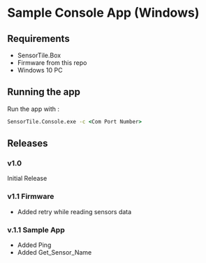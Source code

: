 # Sample Console App (Windows)

## Requirements

- SensorTile.Box
- Firmware from this repo
- Windows 10 PC

## Running the app

Run the app with :

```cmd
SensorTile.Console.exe -c <Com Port Number>
```

## Releases

### v1.0

Initial Release

### v1.1 Firmware

- Added retry while reading sensors data

### v.1.1 Sample App

- Added Ping
- Added Get_Sensor_Name